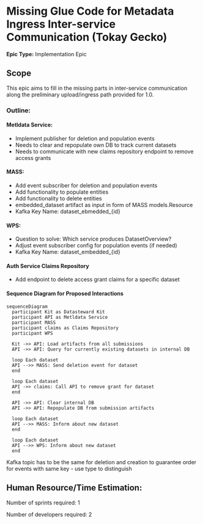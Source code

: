 # Missing Glue Code for Metadata Ingress Inter-service Communication (Tokay Gecko)
**Epic Type:** Implementation Epic

## Scope

This epic aims to fill in the missing parts in inter-service communication along the preliminary upload/ingress path provided for 1.0.

### Outline:

#### Metldata Service:

- Implement publisher for deletion and population events
- Needs to clear and repopulate own DB to track current datasets
- Needs to communicate with new claims repository endpoint to remove access grants

#### MASS:

- Add event subscriber for deletion and population events
- Add functionality to populate entities
- Add functionality to delete entities
- embedded_dataset artifact as input in form of MASS models.Resource
- Kafka Key Name: dataset_ebmedded_{id}

#### WPS:

- Question to solve: Which service produces DatasetOverview?
- Adjust event subscriber config for population events (if needed)
- Kafka Key Name: dataset_embedded_{id}

#### Auth Service Claims Repository

- Add endpoint to delete access grant claims for a specific dataset

#### Sequence Diagram for Proposed Interactions

```mermaid
sequenceDiagram
  participant Kit as Datasteward Kit
  participant API as Metldata Service
  participant MASS
  participant claims as Claims Repository
  participant WPS

  Kit ->> API: Load artifacts from all submissions
  API ->> API: Query for currently existing datasets in internal DB

  loop Each dataset
  API -->> MASS: Send deletion event for dataset
  end

  loop Each dataset
  API ->> claims: Call API to remove grant for dataset
  end

  API ->> API: Clear internal DB
  API ->> API: Repopulate DB from submission artifacts

  loop Each dataset
  API -->> MASS: Inform about new dataset
  end

  loop Each dataset
  API -->> WPS: Inform about new dataset
  end
```

Kafka topic has to be the same for deletion and creation to guarantee order for events with same key - use type to distinguish

## Human Resource/Time Estimation:

Number of sprints required: 1

Number of developers required: 2
